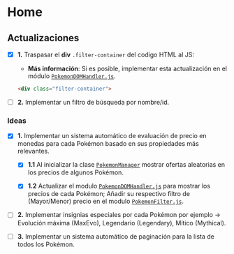 # Home

## Actualizaciones

- [x] **1.** Traspasar el **div** `.filter-container` del codigo HTML al JS:

  - **Más información**: Si es posible, implementar esta actualización en el módulo [`PokemonDOMHandler.js`](content/pages/0/js/models/PokemonDOMHandler.js).

  ```HTML
  <div class="filter-container">
  ```

- [ ] **2.** Implementar un filtro de búsqueda por nombre/id.

### Ideas

- [x] **1.** Implementar un sistema automático de evaluación de precio en monedas para cada Pokémon basado en sus propiedades más relevantes.

  - [x] **1.1** Al inicializar la clase [`PokemonManager`](content/pages/0/js/models/PokemonManager.js) mostrar ofertas aleatorias en los precios de algunos Pokémon.

  - [x] **1.2** Actualizar el modulo [`PokemonDOMHandler.js`](content/pages/0/js/models/PokemonDOMHandler.js) para mostrar los precios de cada Pokémon; Añadir su respectivo filtro de (Mayor/Menor) precio en el modulo [`PokemonFilter.js`](content/pages/0/js/models/PokemonFilter.js).

- [ ] **2.** Implementar insignias especiales por cada Pokémon por ejemplo -> Evolución máxima (MaxEvo), Legendario (Legendary), Mítico (Mythical).

- [ ] **3.** Implementar un sistema automático de paginación para la lista de todos los Pokémon.
